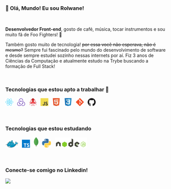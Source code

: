 ### 👋 Olá, Mundo! Eu sou Rolwane!

<br />

**Desenvolvedor Front-end**, gosto de café, música, tocar instrumentos e sou muito fã de Foo Fighters! 🤟

Também gosto muito de tecnologia! <s>por essa você não esperava, não é mesmo?</s> Sempre fui fascinado pelo mundo do desenvolvimento de software e desde sempre estudei sozinho nessas internets por aí. Fiz 3 anos de Ciências da Computação e atualmente estudo na Trybe buscando a formação de Full Stack!

<br />

###  Tecnologias que estou apto a trabalhar 🚀

<div>
  <img src="./images/react.png" width="25" title="React"/> &nbsp;
  <img src="./images/redux.png" width="25" title="Redux"/> &nbsp;
  <img src="./images/testing-library.png" width="25" title="Testing Library"/> &nbsp;
  <img src="./images/js.png" width="25" title="JavaScript"/> &nbsp;
  <img src="./images/html.png" width="25" title="HTML5"/> &nbsp;
  <img src="./images/css.png" width="25" title="CSS3"/> &nbsp;
  <img src="./images/git.png" width="25" title="Git"/> &nbsp;
  <img src="./images/github.png" width="25" title="Github"/> &nbsp;
</div>

<br />
<br />

###  Tecnologias que estou estudando

<div>
  <img src="./images/docker.png" width="40" title="Docker"/> &nbsp;
  <img src="./images/typescript.png" width="25" title="TypeScript"/> &nbsp;
  <img src="./images/mongo.png" width="15" title="MongoDB"/> &nbsp;
  <img src="./images/python.png" width="28" title="Python"/> &nbsp;
  <img src="./images/node.png" width="100" title="Node JS"/> &nbsp;
</div>

<br />
<br />

### Conecte-se comigo no Linkedin!

[<img src="https://img.shields.io/badge/linkedin-%230077B5.svg?&style=for-the-badge&logo=linkedin&logoColor=white" />](https://www.linkedin.com/in/rolwane/)
